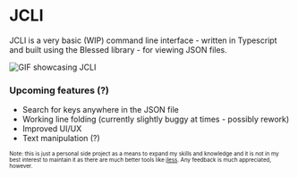 # JCLI

JCLI is a very basic (WIP) command line interface - written in Typescript and built using the Blessed library - for viewing JSON files.

![GIF showcasing JCLI](https://i.imgur.com/Us08mkw.gif)

### Upcoming features (?)

- Search for keys anywhere in the JSON file
- Working line folding (currently slightly buggy at times - possibly rework)
- Improved UI/UX
- Text manipulation (?)

<sub><sup>Note: this is just a personal side project as a means to expand my skills and knowledge and it is not in my best interest to maintain it as there are much better tools like [jless](https://jless.io/). Any feedback is much appreciated, however.</sup></sub>